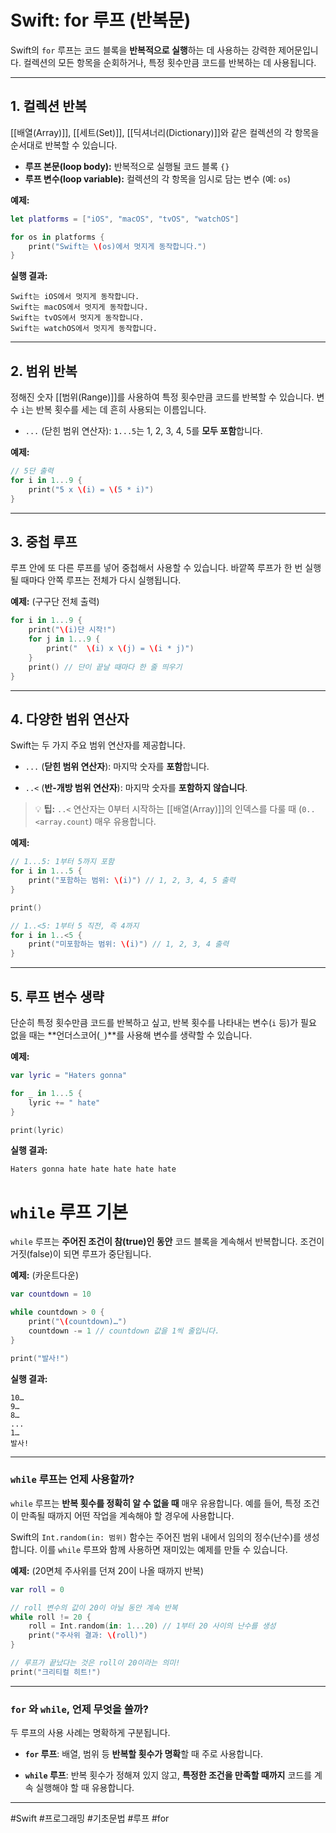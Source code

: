 # Swift: for 루프 (반복문)

Swift의 `for` 루프는 코드 블록을 **반복적으로 실행**하는 데 사용하는 강력한 제어문입니다. 컬렉션의 모든 항목을 순회하거나, 특정 횟수만큼 코드를 반복하는 데 사용됩니다.

---
## 1. 컬렉션 반복

[[배열(Array)]], [[세트(Set)]], [[딕셔너리(Dictionary)]]와 같은 컬렉션의 각 항목을 순서대로 반복할 수 있습니다.

- **루프 본문(loop body):** 반복적으로 실행될 코드 블록 `{}`
- **루프 변수(loop variable):** 컬렉션의 각 항목을 임시로 담는 변수 (예: `os`)

**예제:**
```swift
let platforms = ["iOS", "macOS", "tvOS", "watchOS"]

for os in platforms {
    print("Swift는 \(os)에서 멋지게 동작합니다.")
}
````

**실행 결과:**
```
Swift는 iOS에서 멋지게 동작합니다.
Swift는 macOS에서 멋지게 동작합니다.
Swift는 tvOS에서 멋지게 동작합니다.
Swift는 watchOS에서 멋지게 동작합니다.
```

---
## 2. 범위 반복

정해진 숫자 [[범위(Range)]]를 사용하여 특정 횟수만큼 코드를 반복할 수 있습니다. 변수 `i`는 반복 횟수를 세는 데 흔히 사용되는 이름입니다.

- `...` (닫힌 범위 연산자): `1...5`는 1, 2, 3, 4, 5를 **모두 포함**합니다.
    
**예제:**
``` Swift
// 5단 출력
for i in 1...9 {
    print("5 x \(i) = \(5 * i)")
}
```

---
## 3. 중첩 루프

루프 안에 또 다른 루프를 넣어 중첩해서 사용할 수 있습니다. 바깥쪽 루프가 한 번 실행될 때마다 안쪽 루프는 전체가 다시 실행됩니다.

**예제:** (구구단 전체 출력)
``` Swift
for i in 1...9 {
    print("\(i)단 시작!")
    for j in 1...9 {
        print("  \(i) x \(j) = \(i * j)")
    }
    print() // 단이 끝날 때마다 한 줄 띄우기
}
```

---
## 4. 다양한 범위 연산자

Swift는 두 가지 주요 범위 연산자를 제공합니다.

- `...` (**닫힌 범위 연산자**): 마지막 숫자를 **포함**합니다.
    
- `..<` (**반-개방 범위 연산자**): 마지막 숫자를 **포함하지 않습니다**.
    

> 💡 **팁:** `..<` 연산자는 0부터 시작하는 [[배열(Array)]]의 인덱스를 다룰 때 (`0..<array.count`) 매우 유용합니다.

**예제:**
``` Swift
// 1...5: 1부터 5까지 포함
for i in 1...5 {
    print("포함하는 범위: \(i)") // 1, 2, 3, 4, 5 출력
}

print()

// 1..<5: 1부터 5 직전, 즉 4까지
for i in 1..<5 {
    print("미포함하는 범위: \(i)") // 1, 2, 3, 4 출력
}
```

---

## 5. 루프 변수 생략

단순히 특정 횟수만큼 코드를 반복하고 싶고, 반복 횟수를 나타내는 변수(`i` 등)가 필요 없을 때는 **언더스코어(`_`)**를 사용해 변수를 생략할 수 있습니다.

**예제:**
``` Swift
var lyric = "Haters gonna"

for _ in 1...5 {
    lyric += " hate"
}

print(lyric)
```

**실행 결과:**
```
Haters gonna hate hate hate hate hate
```


# **`while` 루프 기본**

`while` 루프는 **주어진 조건이 참(true)인 동안** 코드 블록을 계속해서 반복합니다. 조건이 거짓(false)이 되면 루프가 중단됩니다.

**예제:** (카운트다운)
``` Swift
var countdown = 10

while countdown > 0 {
    print("\(countdown)…")
    countdown -= 1 // countdown 값을 1씩 줄입니다.
}

print("발사!")
```

**실행 결과:**
```
10…
9…
8…
...
1…
발사!
```

---
### **`while` 루프는 언제 사용할까?**

`while` 루프는 **반복 횟수를 정확히 알 수 없을 때** 매우 유용합니다. 예를 들어, 특정 조건이 만족될 때까지 어떤 작업을 계속해야 할 경우에 사용합니다.

Swift의 `Int.random(in: 범위)` 함수는 주어진 범위 내에서 임의의 정수(난수)를 생성합니다. 이를 `while` 루프와 함께 사용하면 재미있는 예제를 만들 수 있습니다.

**예제:** (20면체 주사위를 던져 20이 나올 때까지 반복)

``` Swift
var roll = 0

// roll 변수의 값이 20이 아닐 동안 계속 반복
while roll != 20 {
    roll = Int.random(in: 1...20) // 1부터 20 사이의 난수를 생성
    print("주사위 결과: \(roll)")
}

// 루프가 끝났다는 것은 roll이 20이라는 의미!
print("크리티컬 히트!")
```

---
### **`for` 와 `while`, 언제 무엇을 쓸까?**

두 루프의 사용 사례는 명확하게 구분됩니다.

- **`for` 루프**: 배열, 범위 등 **반복할 횟수가 명확**할 때 주로 사용합니다.
    
- **`while` 루프**: 반복 횟수가 정해져 있지 않고, **특정한 조건을 만족할 때까지** 코드를 계속 실행해야 할 때 유용합니다.





---

#Swift #프로그래밍 #기초문법 #루프 #for